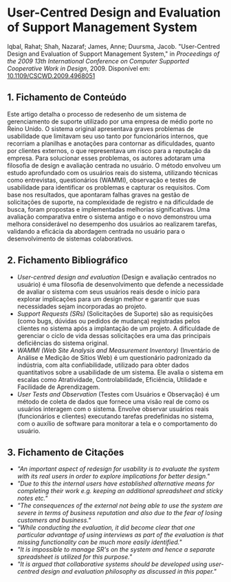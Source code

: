 # User-Centred Design and Evaluation of Support Management System

Iqbal, Rahat; Shah, Nazaraf; James, Anne; Duursma, Jacob. "User-Centred Design and Evaluation of Support Management System," in *Proceedings of the 2009 13th International Conference on Computer Supported Cooperative Work in Design*, 2009. Disponível em: [10.1109/CSCWD.2009.4968051](https://doi.org/10.1109/CSCWD.2009.4968051)

## 1. Fichamento de Conteúdo

Este artigo detalha o processo de redesenho de um sistema de gerenciamento de suporte utilizado por uma empresa de médio porte no Reino Unido. O sistema original apresentava graves problemas de usabilidade que limitavam seu uso tanto por funcionários internos, que recorriam a planilhas e anotações para contornar as dificuldades, quanto por clientes externos, o que representava um risco para a reputação da empresa. Para solucionar esses problemas, os autores adotaram uma filosofia de design e avaliação centrada no usuário. O método envolveu um estudo aprofundado com os usuários reais do sistema, utilizando técnicas como entrevistas, questionários (WAMMI), observação e testes de usabilidade para identificar os problemas e capturar os requisitos. Com base nos resultados, que apontaram falhas graves na gestão de solicitações de suporte, na complexidade de registro e na dificuldade de busca, foram propostas e implementadas melhorias significativas. Uma avaliação comparativa entre o sistema antigo e o novo demonstrou uma melhora considerável no desempenho dos usuários ao realizarem tarefas, validando a eficácia da abordagem centrada no usuário para o desenvolvimento de sistemas colaborativos.

## 2. Fichamento Bibliográfico

* _User-centred design and evaluation_ (Design e avaliação centrados no usuário) é uma filosofia de desenvolvimento que defende a necessidade de avaliar o sistema com seus usuários reais desde o início para explorar implicações para um design melhor e garantir que suas necessidades sejam incorporadas ao projeto. 
* _Support Requests (SRs)_ (Solicitações de Suporte) são as requisições (como bugs, dúvidas ou pedidos de mudança) registradas pelos clientes no sistema após a implantação de um projeto. A dificuldade de gerenciar o ciclo de vida dessas solicitações era uma das principais deficiências do sistema original. 
* _WAMMI (Web Site Analysis and Measurement Inventory)_ (Inventário de Análise e Medição de Sítios Web) é um questionário padronizado da indústria, com alta confiabilidade, utilizado para obter dados quantitativos sobre a usabilidade de um sistema. Ele avalia o sistema em escalas como Atratividade, Controlabilidade, Eficiência, Utilidade e Facilidade de Aprendizagem.
* _User Tests and Observation_ (Testes com Usuários e Observação) é um método de coleta de dados que fornece uma visão real de como os usuários interagem com o sistema. Envolve observar usuários reais (funcionários e clientes) executando tarefas predefinidas no sistema, com o auxílio de software para monitorar a tela e o comportamento do usuário. 

## 3. Fichamento de Citações

* _"An important aspect of redesign for usability is to evaluate the system with its real users in order to explore implications for better design."_  
* _"Due to this the internal users have established alternative means for completing their work e.g. keeping an additional spreadsheet and sticky notes etc."_  
* _"The consequences of the external not being able to use the system are severe in terms of business reputation and also due to the fear of losing customers and business."_  
* _"While conducting the evaluation, it did become clear that one particular advantage of using interviews as part of the evaluation is that missing functionality can be much more easily identified."_  
* _"It is impossible to manage SR's on the system and hence a separate spreadsheet is utilized for this purpose."_  
* _"It is argued that collaborative systems should be developed using user-centred design and evaluation philosophy as discussed in this paper."_  
